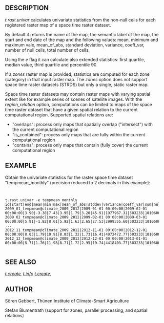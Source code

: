 

## DESCRIPTION

*t.rast.univar* calculates univariate statistics from the
non-null cells for each registered raster map of a space time raster
dataset.

By default it returns the name of the map, the semantic label of the
map, the start and end date of the map and the following values:
mean, minimum and maximum vale, mean\_of\_abs, standard deviation, variance,
coeff\_var, number of null cells, total number of cells.

Using the *e* flag it can calculate also extended statistics:
first quartile, median value, third quartile and percentile 90.

If a *zones* raster map is provided, statistics are computed for
each zone (category) in that input raster map. The *zones* option
does not support space time raster datasets (STRDS) but only a single,
static raster map.

Space time raster datasets may contain raster maps with varying spatial
extent like for example series of scenes of satellite images. With the
*region\_relation* option, computations can be limited to
maps of the space time raster dataset that have a given spatial relation
to the current computational region. Supported spatial relations are:

* "overlaps": process only maps that spatially overlap ("intersect")
  with the current computational region
* "is\_contained": process only maps that are fully within the current
  computational region
* "contains": process only maps that contain (fully cover) the current
  computational region


## EXAMPLE

Obtain the univariate statistics for the raster space time dataset
"tempmean\_monthly" (precision reduced to 2 decimals in this example):

```


t.rast.univar -e tempmean_monthly
id|start|end|mean|min|max|mean_of_abs|stddev|variance|coeff_var|sum|null_cells|cells|first_quartile|median|third_quartile|percentile_90
2009_01_tempmean@climate_2009_2012|2009-01-01 00:00:00|2009-02-01 00:00:00|3.90|-3.38|7.43|3.95|1.79|3.20|45.91|1977967.31|503233|1010600|2.80|3.92|5.21|6.23
2009_02_tempmean@climate_2009_2012|2009-02-01 00:00:00|2009-03-01 00:00:00|5.91|-1.82|8.01|5.92|1.63|2.65|27.53|2999555.60|503233|1010600|5.44|6.26|7.07|7.48
...
2012_11_tempmean@climate_2009_2012|2012-11-01 00:00:00|2012-12-01 00:00:00|8.03|1.79|10.91|8.03|1.32|1.73|16.41|4072472.77|503233|1010600|7.49|8.13|8.96|9.48
2012_12_tempmean@climate_2009_2012|2012-12-01 00:00:00|2013-01-01 00:00:00|8.71|1.76|11.98|8.71|1.72|2.95|19.74|4418403.77|503233|1010600|7.84|8.95|9.99|10.67


```


## SEE ALSO

*[t.create](t.create.html),
[t.info](t.info.html)
[t.create](r.univar.html),*

## AUTHOR

Sören Gebbert, Thünen Institute of Climate-Smart Agriculture

Stefan Blumentrath (support for zones, parallel processing, and spatial relations)
